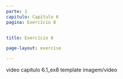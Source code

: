```yaml
---
parte: 1
capitulo: Capítulo 6
pagina: Exercício 8


title: Exercício 8

page-layout: exercise

---
```


video capítulo 6.1_ex8
template imagem/vídeo
